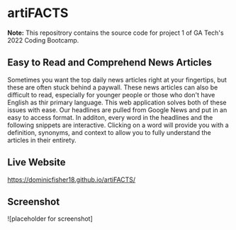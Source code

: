 
# artiFACTS #

**Note:** This repositrory contains the source code for project 1 of GA Tech's 2022 Coding Bootcamp.

## Easy to Read and Comprehend News Articles

Sometimes you want the top daily news articles right at your fingertips, but these are often stuck behind a paywall.  These news articles can also be difficult to read, especially for younger people or those who don't have English as thir primary language.  This web application solves both of these issues with ease.  Our headlines are pulled from Google News and put in an easy to access format.  In additon, every word in the headlines and the following snippets are interactive.  Clicking on a word will provide you with a definition, synonyms, and context to allow you to fully understand the articles in their entirety. 

## Live Website ##

https://dominicfisher18.github.io/artiFACTS/

## Screenshot ##

![placeholder for screenshot]